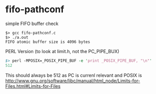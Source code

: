 # fifo-pathconf
simple FIFO buffer check

```shell
$> gcc fifo-pathconf.c
$> ./a.out
FIFO atomic buffer size is 4096 bytes
```

PERL Version (to look at limit.h, not the PC_PIPE_BUX) 
```perl
$> perl -MPOSIX=_POSIX_PIPE_BUF -e 'print _POSIX_PIPE_BUF, "\n"'
512
```
This should always be 512 as PC is currenl relevant and POSIX is 
http://www.gnu.org/software/libc/manual/html_node/Limits-for-Files.html#Limits-for-Files
